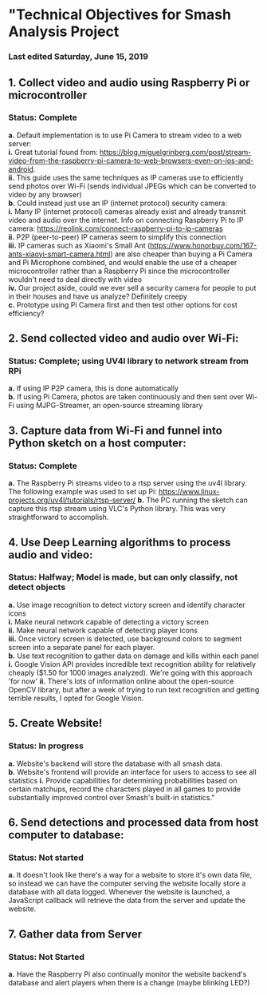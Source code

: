 # "Technical Objectives for Smash Analysis Project
### Last edited Saturday, June 15, 2019

## 1.	Collect video and audio using Raspberry Pi or microcontroller
### Status: Complete
  **a.**	Default implementation is to use Pi Camera to stream video to a web server:     
    **i.**	Great tutorial found from: https://blog.miguelgrinberg.com/post/stream-video-from-the-raspberry-pi-camera-to-web-browsers-even-on-ios-and-android.   
    **ii.**	This guide uses the same techniques as IP cameras use to efficiently send photos over Wi-Fi (sends individual JPEGs which can be converted to video by any browser)   
  **b.**	Could instead just use an IP (internet protocol) security camera:   
    **i.**	Many IP (internet protocol) cameras already exist and already transmit video and audio over the internet. Info on connecting Raspberry Pi to IP camera: https://reolink.com/connect-raspberry-pi-to-ip-cameras   
    **ii.**	P2P (peer-to-peer) IP cameras seem to simplify this connection   
    **iii.**	IP cameras such as Xiaomi's Small Ant (https://www.honorbuy.com/167-ants-xiaoyi-smart-camera.html) are also cheaper than buying a Pi Camera and Pi Microphone combined, and would enable the use of a cheaper microcontroller rather than a Raspberry Pi since the microcontroller wouldn't need to deal directly with video   
    **iv.**	 Our project aside, could we ever sell a security camera for people to put in their houses and have us analyze? Definitely creepy   
  **c.**	Prototype using Pi Camera first and then test other options for cost efficiency?   


## 2.	Send collected video and audio over Wi-Fi:
### Status: Complete; using UV4l library to network stream from RPi

  **a.**	If using IP P2P camera, this is done automatically   
  **b.**	If using Pi Camera, photos are taken continuously and then sent over Wi-Fi using MJPG-Streamer, an open-source streaming library   

## 3.	Capture data from Wi-Fi and funnel into Python sketch on a host computer:
### Status: Complete

  **a.**	The Raspberry Pi streams video to a rtsp server using the uv4l library.  The following example was used to set up Pi: https://www.linux-projects.org/uv4l/tutorials/rtsp-server/
  **b.**	The PC running the sketch can capture this rtsp stream using VLC's Python library.  This was very straightforward to accomplish.


## 4.	Use Deep Learning algorithms to process audio and video:
### Status: Halfway; Model is made, but can only classify, not detect objects

  **a.**	Use image recognition to detect victory screen and identify character icons   
    **i.** Make neural network capable of detecting a victory screen    
    **ii.** Make neural network capable of detecting player icons    
    **iii.** Once victory screen is detected, use background colors to segment screen into a separate panel for each player.    
  **b.**	Use text recognition to gather data on damage and kills within each panel   
    **i.**	Google Vision API provides incredible text recognition ability for relatively cheaply ($1.50 for 1000 images analyzed).  We're going with this approach 'for now'
    **ii.** There's lots of information online about the open-source OpenCV library, but after a week of trying to run text recognition and getting terrible results, I opted for Google Vision.  


## 5.	Create Website!
### Status: In progress

   **a.**	Website's backend will store the database with all smash data.  
   **b.**	Website's frontend will provide an interface for users to access to see all statistics
        **i.**	Provide capabilities for determining probabilities based on certain matchups, record the characters played in all games to provide substantially improved control over Smash's built-in statistics."

## 6.	Send detections and processed data from host computer to database:
### Status: Not started

   **a.**	It doesn't look like there's a way for a website to store it's own data file, so instead we can have the computer serving the website locally store a database with all data logged.  Whenever the website is launched, a JavaScript callback will retrieve the data from the server and update the website.

## 7.	Gather data from Server
### Status: Not Started

  **a.**	Have the Raspberry Pi also continually monitor the website backend's database and alert players when there is a change (maybe blinking LED?)
